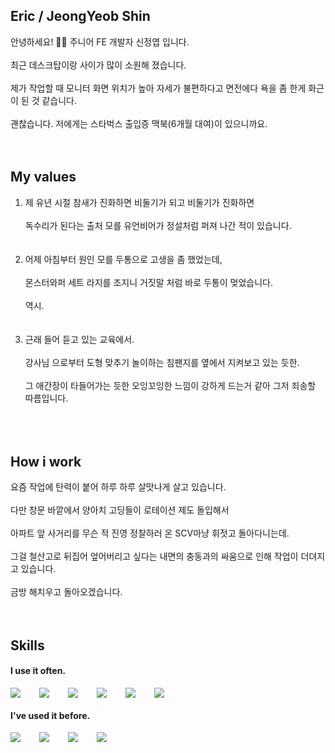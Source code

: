 ## Eric / JeongYeob Shin

안녕하세요! 🙋‍♂️ 주니어 FE 개발자 신정엽 입니다.<br /><br />
최근 데스크탑이랑 사이가 많이 소원해 졌습니다.<br /><br />
제가 작업할 때 모니터 화면 위치가 높아 자세가 불편하다고 면전에다 욕을 좀 한게 화근이 된 것 같습니다.<br /><br />
괜찮습니다. 저에게는 스타벅스 출입증 맥북(6개월 대여)이 있으니까요.<br /><br />
<br />

## My values

1. 제 유년 시절 참새가 진화하면 비둘기가 되고 비둘기가 진화하면<br /><br />
   독수리가 된다는 출처 모를 유언비어가 정설처럼 퍼져 나간 적이 있습니다.<br /><br /><br />
2. 어제 아침부터 원인 모를 두통으로 고생을 좀 했었는데, <br /><br />
   몬스터와퍼 세트 라지를 조지니 거짓말 처럼 바로 두통이 멎었습니다. <br /><br />
   역시.<br /><br /><br />
3. 근래 들어 듣고 있는 교육에서.<br /><br />
   강사님 으로부터 도형 맞추기 놀이하는 침팬지를 옆에서 지켜보고 있는 듯한.<br /><br />
   그 애간장이 타들어가는 듯한 오잉꼬잉한 느낌이 강하게 드는거 같아 그저 죄송할 따름입니다.<br /><br /><br />
   <br />

## How i work

요즘 작업에 탄력이 붙어 하루 하루 살맛나게 살고 있습니다. <br /><br />
다만 창문 바깥에서 양아치 고딩들이 로테이션 제도 돌입해서 <br /><br />
아파트 앞 사거리를 무슨 적 진영 정찰하러 온 SCV마냥 휘젓고 돌아다니는데.<br /><br />
그걸 철산고로 뒤집어 엎어버리고 싶다는 내면의 충동과의 싸움으로 인해 작업이 더뎌지고 있습니다.<br /><br />
금방 해치우고 돌아오겠습니다.<br /><br />
<br />

## Skills

#### I use it often.

<div style="display:flex;gap:30px;flex-wrap:wrap;">
    <img src="https://img.shields.io/badge/js-F7DF1E?style=for-the-badge&logo=javascript&logoColor=black"/>
    <img src="https://img.shields.io/badge/ts-3178C6?style=for-the-badge&logo=typescript&logoColor=white"/>
    <img src="https://img.shields.io/badge/express-000000?style=for-the-badge&logo=express&logoColor=white"/>
    <img src="https://img.shields.io/badge/fastapi-009688?style=for-the-badge&logo=fastapi&logoColor=white"/>
    <img src="https://img.shields.io/badge/react-61DAFB?style=for-the-badge&logo=react&logoColor=black"/>
    <img src="https://img.shields.io/badge/three.js-000000?style=for-the-badge&logo=threedotjs&logoColor=white"/>
</div>

#### I've used it before.

<div style="display:flex;gap:30px;flex-wrap:wrap;">
    <img src="https://img.shields.io/badge/next.js-000000?&style=for-the-badge&logo=nextdotjs&logoColor=white"/>
    <img src="https://img.shields.io/badge/csharp-512BD4?style=for-the-badge&logo=csharp&logoColor=white"/>
    <img src="https://img.shields.io/badge/unity-FFFFFF?style=for-the-badge&logo=unity&logoColor=black"/>
    <img src="https://img.shields.io/badge/unrealengine-0E1128?style=for-the-badge&logo=unrealengine&logoColor=white"/>
</div>
<br />
